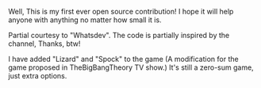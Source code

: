 Well, This is my first ever open source contribution! I hope it will help anyone with anything no matter how small it is.


Partial courtesy to "Whatsdev". The code is partially inspired by the channel, Thanks, btw!

I have added "Lizard" and "Spock" to the game (A modification for the game proposed in TheBigBangTheory TV show.)
It's still a zero-sum game, just extra options.
